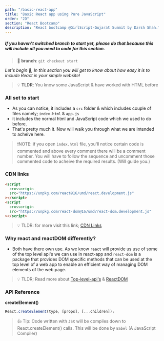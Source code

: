 ```yaml
---
path: "/basic-react-app"
title: "Basic React app using Pure JavaScript"
order: "2D"
section: "React Bootcamp"
description: "React bootcamp @GirlScript-Gujarat Summit by Darsh Shah."
---
```


##### If you haven't switched branch to start yet, please do that because this will include all you need to code for this section.

> 🌲 **branch**: `git checkout start`

_Let's begin 💯, In this section you will get to know about how easy it is to include React in your simple website!_

> 💡 **TLDR**: You know some JavaScript & have worked with HTML before

### All set to start

- As you can notice, it includes a `src` folder & which includes couple of files namely; `index.html` & `app.js`
- it includes the normal html and JavaScript code which we used to do before,
- That's pretty much it. Now will walk you through what we are intended to acheive here.

> ❗️NOTE: if you open `index.html` file, you'll notice certain code is commented and above every comment there will be a comment number. You will have to follow the sequence and uncomment those commented code to acheive the required results. (Will guide you.)

### CDN links

```html
<script
  crossorigin
  src="https://unpkg.com/react@16/umd/react.development.js"
></script>
<script
  crossorigin
  src="https://unpkg.com/react-dom@16/umd/react-dom.development.js"
></script>
```

> 💡 TLDR: for more visit this link; [CDN Links](https://reactjs.org/docs/cdn-links.html)

### Why react and reactDOM differently?

- Both have there own use. As we know `react` will provide us use of some of the top level api's we can use in react-app and `react-dom` is a package that provides DOM specific methods that can be used at the top level of a web app to enable an efficient way of managing DOM elements of the web page.

> 💡 TLDR; Read more about [Top-level-api's](https://reactjs.org/docs/react-api.html) & [ReactDOM](https://reactjs.org/docs/react-dom.html)

### API Reference

**createElement()**

```js
React.createElement(type, [props], [...children]);
```

> 👍 Tip: Code written with `JSX` will be compiles down to React.createElement() calls. This will be done by `Babel` (A JavaScript Compiler)
